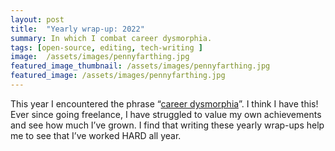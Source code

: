 ```yaml
---
layout: post
title:  "Yearly wrap-up: 2022"
summary: In which I combat career dysmorphia.
tags: [open-source, editing, tech-writing ]
image:  /assets/images/pennyfarthing.jpg
featured_image_thumbnail: /assets/images/pennyfarthing.jpg
featured_image: /assets/images/pennyfarthing.jpg
---
```


This year I encountered the phrase “[career dysmorphia](https://leadersayswhat.com/2015/10/when-is-impostor-syndrome-actually-career-dysmorphia/)”. I think 
I have this! Ever since going freelance, I have struggled to value my own achievements and see how much I’ve grown. I find that writing these yearly wrap-ups help 
me to see that I’ve worked HARD all year. 

